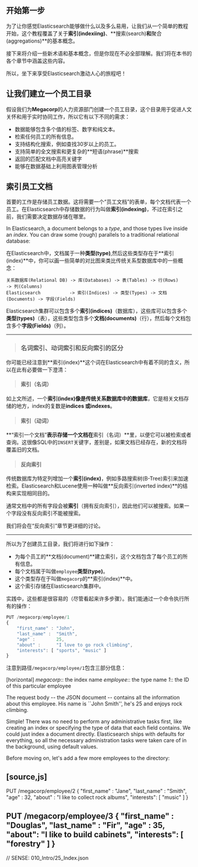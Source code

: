 ## 开始第一步
为了让你感觉Elasticsearch能够做什么以及多么易用，让我们从一个简单的教程开始，这个教程覆盖了关于**索引(indexiing)**、**搜索(search)**和**聚合(aggregations)**的基本概念。

接下来将介绍一些新术语和基本概念，但是你现在不必全部理解。我们将在本书的各个章节中涵盖这些内容。

所以，坐下来享受Elasticsearch激动人心的旅程吧！

## 让我们建立一个员工目录
假设我们为**Megacorp**的人力资源部门创建一个员工目录，这个目录用于促进人文关怀和用于实时协同工作，所以它有以下不同的需求：

* 数据能够包含多个值的标签、数字和纯文本。
* 检索任何员工的所有信息。
* 支持结构化搜索，例如查找30岁以上的员工。
* 支持简单的全文搜索和更复杂的**短语(phrase)**搜索
* 返回的匹配文档中高亮关键字
* 能够在数据基础上利用图表管理分析

## 索引员工文档
首要的工作是存储员工数据。这将需要一个“员工文档”的表单，每个文档代表一个员工。在Elasticsearch中存储数据的行为叫做**索引(indexing)**，不过在索引之前，我们需要决定数据存储在哪里。

In Elasticsearch, a document belongs to a _type_, and those types live inside
an _index_. You can draw some (rough) parallels to a traditional relational database:

在Elasticsearch中，文档属于一种**类型(type)**,然后这些类型存在于**索引(index)**中，你可以画一些简单的对比图来类比传统关系型数据库中的一些概念：
```
关系数据库(Relational DB) -> 库(Databases) -> 表(Tables) -> 行(Rows)       -> 列(Columns)
Elasticsearch           -> 索引(Indices) -> 类型(Types) -> 文档(Documents) -> 字段(Fields)
```

Elasticsearch集群可以包含多个**索引(indices)**（数据库），这些库可以包含多个**类型(types)**（表），这些类型包含多个**文档(documents)**（行），然后每个文档包含多个**字段(Fields)**（列）。

**************************************************
>### 名词索引、动词索引和反向索引的区分

你可能已经注意到**索引(index)**这个词在Elasticsearch中有着不同的含义，所以在此有必要做一下澄清：

>#### 索引（名词）

如上文所述，一个**索引(index)**像是传统关系数据库中的**数据库**，它是相关文档存储的地方，index的复数是**indices **或**indexes**。

>#### 索引（动词）

**“索引一个文档”**表示存储一个文档在**索引（名词）**里，以便它可以被检索或者查询。这很像SQL中的`INSERT`关键字，差别是，如果文档已经存在，新的文档将覆盖旧的文档。

>#### 反向索引

传统数据库为特定列增加一个**索引(index)**，例如多路搜索树(B-Tree)索引来加速检索。Elasticsearch和Lucene使用一种叫做**反向索引(inverted index)**的结构来实现相同目的。

通常文档中的所有字段会被**索引**（拥有反向索引），因此他们可以被搜索。如果一个字段没有反向索引不能被搜索。

我们将会在“反向索引”章节更详细的讨论。

**************************************************

所以为了创建员工目录，我们将进行如下操作：

* 为每个员工的**文档(document)**建立索引，这个文档包含了每个员工的所有信息。
* 每个文档属于叫做`employee`**类型(type)**。
* 这个类型存在于叫做`megacorp`的**索引(index)**中。
* 这个索引存储在Elasticsearch集群中。

实践中，这些都是很容易的（尽管看起来许多步骤）。我们能通过一个命令执行所有的操作：

```Javascript
PUT /megacorp/employee/1
{
    "first_name" : "John",
    "last_name" :  "Smith",
    "age" :        25,
    "about" :      "I love to go rock climbing",
    "interests": [ "sports", "music" ]
}
```

注意到路径`/megacorp/employee/1`包含三部分信息：

[horizontal]
*megacorp*::    the index name
*employee*::    the type name
*1*::           the ID of this particular employee

The request body -- the JSON document -- contains all the information about
this employee.  His name is ``John Smith'', he's 25 and enjoys rock climbing.

Simple!  There was no need to perform any administrative tasks first, like
creating an index or specifying the type of data that each field contains. We
could just index a document directly.  Elasticsearch ships with defaults for
everything, so all the necessary administration tasks were taken care of in
the background, using default values.

Before moving on, let's add a few more employees to the directory:

[source,js]
--------------------------------------------------
PUT /megacorp/employee/2
{
    "first_name" :  "Jane",
    "last_name" :   "Smith",
    "age" :         32,
    "about" :       "I like to collect rock albums",
    "interests":  [ "music" ]
}

PUT /megacorp/employee/3
{
    "first_name" :  "Douglas",
    "last_name" :   "Fir",
    "age" :         35,
    "about":        "I like to build cabinets",
    "interests":  [ "forestry" ]
}
--------------------------------------------------
// SENSE: 010_Intro/25_Index.json



